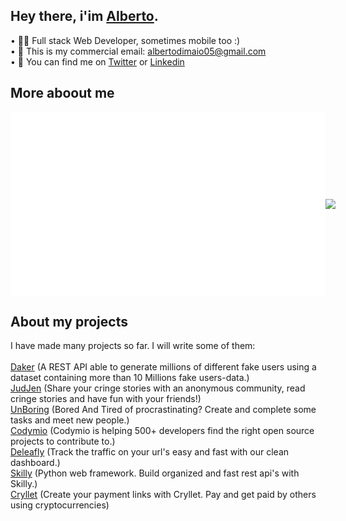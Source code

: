 ## Hey there, i'im [Alberto](https://albertodimaio.pages.dev).

• 👨‍💻 Full stack Web Developer, sometimes mobile too :)<br>
• 📩 This is my commercial email: [albertodimaio05@gmail.com](mailto:albertodimaio05@gmail.com)<br>
• 📱 You can find me on [Twitter](https://twitter.com/TheAlbeDim) or [Linkedin](https://www.linkedin.com/in/alberto-di-maio-520531285)<br>

## More aboout me <br>
<a style="align-items: center; display:flex;" href="https://albertodimaio.pages.dev">
    <img src="https://raw.githubusercontent.com/albedim/github-stats/master/generated/overview.svg"/>
    <img src="https://github-readme-stats-git-masterrstaa-rickstaa.vercel.app/api/top-langs/?username=albedim"/>
</a>
    
## About my projects
I have made many projects so far. I will write some of them: <br><br>
[Daker](https://daker-web.pages.dev) (A REST API able to generate millions of different fake users using a dataset containing more than 10 Millions fake users-data.)<br>
[JudJen](https://judjen.pages.dev) (Share your cringe stories with an anonymous community, read cringe stories and have fun with your friends!)<br>
[UnBoring](https://unboring.pages.dev) (Bored And Tired of procrastinating? Create and complete some tasks and meet new people.)<br>
[Codymio](https://codymio.pages.dev) (Codymio is helping 500+ developers find the right open source projects to contribute to.)<br>
[Deleafly](https://deleafly.pages.dev) (Track the traffic on your url's easy and fast with our clean dashboard.)<br>
[Skilly](https://github.com/albedim/skilly) (Python web framework. Build organized and fast rest api's with Skilly.)<br>
[Cryllet](https://cryllet-fe.pages.dev) (Create your payment links with Cryllet. Pay and get paid by others using cryptocurrencies)<br>

 
 
